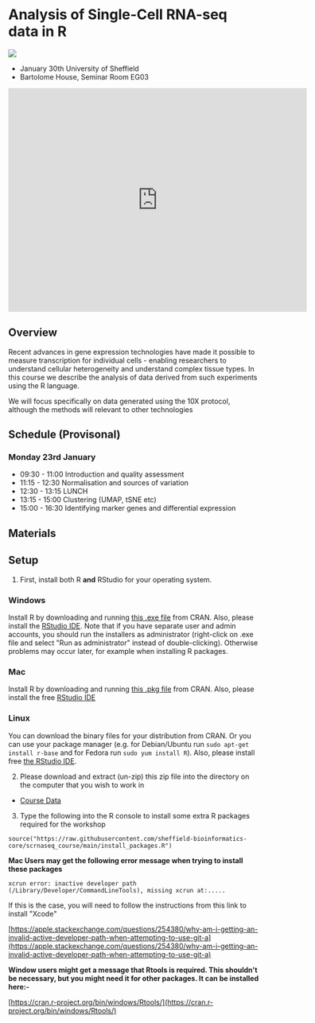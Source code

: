 # Analysis of Single-Cell RNA-seq data in R

![](sbc.png)

- January 30th University of Sheffield
- Bartolome House, Seminar Room EG03

<iframe src="https://www.google.com/maps/embed?pb=!1m18!1m12!1m3!1d2379.7129257392867!2d-1.4909138836084257!3d53.38418577957657!2m3!1f0!2f0!3f0!3m2!1i1024!2i768!4f13.1!3m3!1m2!1s0x4879788327d13c2b%3A0x76151ebce3e59f6!2sBartolom%C3%A9%20House%2C%20Sheffield!5e0!3m2!1sen!2suk!4v1673020230144!5m2!1sen!2suk" width="600" height="450" style="border:0;" allowfullscreen="" loading="lazy" referrerpolicy="no-referrer-when-downgrade"></iframe>

## Overview

Recent advances in gene expression technologies have made it possible to measure transcription for individual cells - enabling researchers to understand cellular heterogeneity and understand complex tissue types. In this course we describe the analysis of data derived from such experiments using the R language.

We will focus specifically on data generated using the 10X protocol, although the methods will relevant to other technologies


## Schedule (Provisonal)

### Monday 23rd January

- 09:30 - 11:00 Introduction and quality assessment
- 11:15 - 12:30 Normalisation and sources of variation
- 12:30 - 13:15 LUNCH
- 13:15 - 15:00 Clustering (UMAP, tSNE etc)
- 15:00 - 16:30 Identifying marker genes and differential expression

## Materials


## Setup


1) First, install both R **and** RStudio for your operating system. 

### Windows

Install R by downloading and running [this .exe file](http://cran.r-project.org/bin/windows/base/release.htm) from CRAN. Also, please install the [RStudio IDE](http://www.rstudio.com/ide/download/desktop). Note that if you have separate user and admin accounts, you should run the installers as administrator (right-click on .exe file and select "Run as administrator" instead of double-clicking). Otherwise problems may occur later, for example when installing R packages.

### Mac

Install R by downloading and running [this .pkg file](https://cran.r-project.org/bin/macosx/base/R-4.2.2.pkg) from CRAN. Also, please install the free [RStudio IDE](https://www.rstudio.com/products/rstudio/download/#download) 

### Linux

You can download the binary files for your distribution from CRAN. Or you can use your package manager (e.g. for Debian/Ubuntu run `sudo apt-get install r-base` and for Fedora run `sudo yum install R`). Also, please install free [the RStudio IDE](https://www.rstudio.com/products/rstudio/download/#download). 


  
2) Please download and extract (un-zip) this zip file into the directory on the computer that you wish to work in

- [Course Data](https://drive.google.com/file/d/1Em7pGgweMOCLxZWNgEle5L2p5ynZsdyt/view?usp=sharing)

3) Type the following into the R console to install some extra R packages required for the workshop

```
source("https://raw.githubusercontent.com/sheffield-bioinformatics-core/scrnaseq_course/main/install_packages.R")
```



**Mac Users may get the following error message when trying to install these packages**

```
xcrun error: inactive developer path (/Library/Developer/CommandLineTools), missing xcrun at:.....

```

If this is the case, you will need to follow the instructions from this link to install "Xcode"

[https://apple.stackexchange.com/questions/254380/why-am-i-getting-an-invalid-active-developer-path-when-attempting-to-use-git-a](https://apple.stackexchange.com/questions/254380/why-am-i-getting-an-invalid-active-developer-path-when-attempting-to-use-git-a)

**Window users might get a message that Rtools is required. This shouldn't be necessary, but you might need it for other packages. It can be installed here:-**

[https://cran.r-project.org/bin/windows/Rtools/](https://cran.r-project.org/bin/windows/Rtools/)

